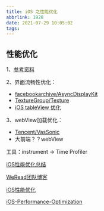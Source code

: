 ```yaml
---
title: iOS 之性能优化
abbrlink: 1928
date: 2021-07-29 10:05:02
tags:
---
```

## 性能优化

1、[参考资料](https://github.com/skyming/iOS-Performance-Optimization.git)

2、界面流畅性优化：

* [facebookarchive/AsyncDisplayKit](https://github.com/facebookarchive/AsyncDisplayKit)
* [TextureGroup/Texture](https://github.com/TextureGroup/Texture)
* [iOS tableView 优化](https://juejin.cn/post/6850418118850789390#heading-7)

3、webView加载优化：

* [Tencent/VasSonic](https://github.com/Tencent/VasSonic)
* 大前端？？webView

工具：instrument -> Time Profiler

[iOS性能优化总结](https://juejin.im/post/5ace078cf265da23994ee493)

[WeRead团队博客](https://wereadteam.github.io/)

[iOS性能优化](http://www.mengyueping.com/2018/08/19/iOS_optimization_all/)

[iOS-Performance-Optimization](https://github.com/skyming/iOS-Performance-Optimization)
